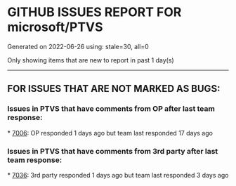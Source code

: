 
# GITHUB ISSUES REPORT FOR microsoft/PTVS


Generated on 2022-06-26 using: stale=30, all=0


Only showing items that are new to report in past 1 day(s)


---

## FOR ISSUES THAT ARE NOT MARKED AS BUGS:


### Issues in PTVS that have comments from OP after last team response:


\* [7006](https://github.com/microsoft/PTVS/issues/7006 "Live Share: The 'TerminalWindowPackage' package did not load correctly. "): OP responded 1 days ago but team last responded 17 days ago

### Issues in PTVS that have comments from 3rd party after last team response:


\* [7036](https://github.com/microsoft/PTVS/issues/7036 "Visual Studio 2022 freezes during python debugging session"): 3rd party responded 1 days ago but team last responded 3 days ago
